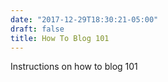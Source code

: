 ```yaml
---
date: "2017-12-29T18:30:21-05:00"
draft: false
title: How To Blog 101
---
```


Instructions on how to blog 101